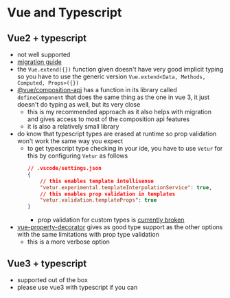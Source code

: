 # Vue and Typescript

## Vue2 + typescript
- not well supported
- [migration guide](https://medium.com/js-dojo/adding-typescript-to-your-existing-vuejs-2-6-app-aaa896c2d40a)
- the `Vue.extend({})` function given doesn't have very good implicit typing so you have to use the generic version `Vue.extend<Data, Methods, Computed, Props>({})`
- [@vue/composition-api](https://github.com/vuejs/composition-api) has a function in its library called `defineComponent` that does the same thing as the one in vue 3, it just doesn't do typing as well, but its very close
  - this is my recommended approach as it also helps with migration and gives access to most of the composition api features
  - it is also a relatively small library
- do know that typescript types are erased at runtime so prop validation won't work the same way you expect
  - to get typescript type checking in your ide, you have to use `Vetur` for this by configuring `Vetur` as follows
    ```json
    // .vscode/settings.json
    {
        // this enables template intellisense
        "vetur.experimental.templateInterpolationService": true,
        // this enables prop validation in templates
        "vetur.validation.templateProps": true
    }
    ```
    - prop validation for custom types is [currently broken](https://github.com/vuejs/vetur/issues/2343)
- [vue-property-decorator](https://github.com/kaorun343/vue-property-decorator) gives as good type support as the other options with the same limitations with prop type validation
  - this is a more verbose option

## Vue3 + typescript
- supported out of the box
- please use vue3 with typescript if you can